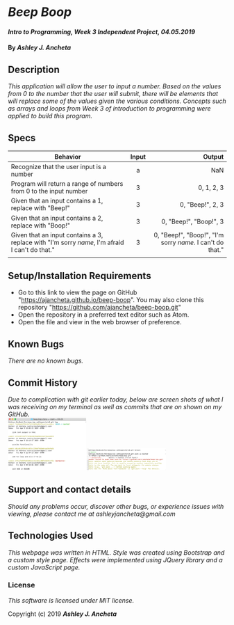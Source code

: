 # _Beep Boop_

#### _Intro to Programming, Week 3 Independent Project, 04.05.2019_

#### By _Ashley J. Ancheta_

## Description
_This application will allow the user to input a number. Based on the values from 0 to the number that the user will submit, there will be elements that will replace some of the values given the various conditions. Concepts such as arrays and loops from Week 3 of introduction to programming were applied to build this program._

## Specs
| Behavior | Input | Output |
| ------------- |:-------------:| -----:|
| Recognize that the user input is a number | a | NaN |
| Program will return a range of numbers from 0 to the input number | 3 | 0, 1, 2, 3 |
| Given that an input contains a 1, replace with "Beep!" | 3 | 0, "Beep!", 2, 3 |
| Given that an input contains a 2, replace with "Boop!" | 3 | 0, "Beep!", "Boop!", 3 |
| Given that an input contains a 3, replace with "I'm sorry *name*, I'm afraid I can't do that." | 3 | 0, "Beep!", "Boop!", "I'm sorry *name*. I can't do that." |
| | | |

## Setup/Installation Requirements

* Go to this link to view the page on GitHub "https://ajancheta.github.io/beep-boop". You may also clone this repository "https://github.com/ajancheta/beep-boop.git"
* Open the repository in a preferred text editor such as Atom.
* Open the file and view in the web browser of preference.

## Known Bugs

_There are no known bugs._

## Commit History

_Due to complication with git earlier today, below are screen shots of what I was receiving on my terminal as well as commits that are on shown on my GitHub.<br>_
<img src="img/img1.png" width="180" height="120" alt="Screenshot1">
<img src="img/img2.png" width="180" height="50" alt="Screenshot2">

## Support and contact details

_Should any problems occur, discover other bugs, or experience issues with viewing, please contact me at ashleyjancheta@gmail.com_

## Technologies Used

_This webpage was written in HTML. Style was created using Bootstrap and a custom style page. Effects were implemented using JQuery library and a custom JavaScript page._

### License

*This software is licensed under MIT license.*

Copyright (c) 2019 **_Ashley J. Ancheta_**
